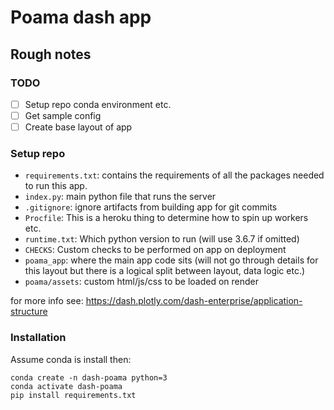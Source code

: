 # Poama dash app


## Rough notes

### TODO

- [ ] Setup repo conda environment etc.
- [ ] Get sample config
- [ ] Create base layout of app

### Setup repo

- `requirements.txt`: contains the requirements of all the packages needed to
  run this app.
- `index.py`: main python file that runs the server
- `.gitignore`: ignore artifacts from building app for git commits
- `Procfile`: This is a heroku thing to determine how to spin up workers etc.
- `runtime.txt`: Which python version to run (will use 3.6.7 if omitted)
- `CHECKS`: Custom checks to be performed on app on deployment
- `poama_app`: where the main app code sits (will not go through details for
  this layout but there is a logical split between layout, data logic etc.)
- `poama/assets`: custom html/js/css to be loaded on render
 
for more info see: https://dash.plotly.com/dash-enterprise/application-structure

### Installation

Assume conda is install then:

```
conda create -n dash-poama python=3
conda activate dash-poama
pip install requirements.txt
```
